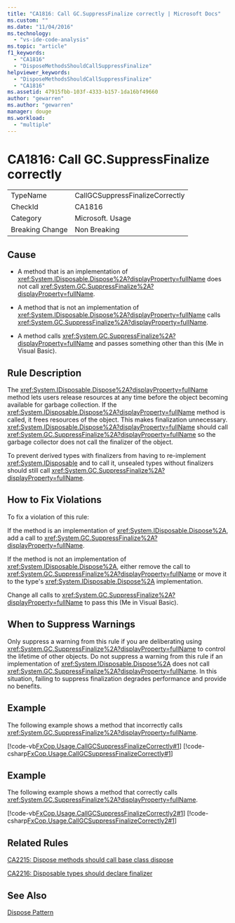 ```yaml
---
title: "CA1816: Call GC.SuppressFinalize correctly | Microsoft Docs"
ms.custom: ""
ms.date: "11/04/2016"
ms.technology: 
  - "vs-ide-code-analysis"
ms.topic: "article"
f1_keywords: 
  - "CA1816"
  - "DisposeMethodsShouldCallSuppressFinalize"
helpviewer_keywords: 
  - "DisposeMethodsShouldCallSuppressFinalize"
  - "CA1816"
ms.assetid: 47915fbb-103f-4333-b157-1da16bf49660
author: "gewarren"
ms.author: "gewarren"
manager: douge
ms.workload: 
  - "multiple"
---
```

# CA1816: Call GC.SuppressFinalize correctly
|||  
|-|-|  
|TypeName|CallGCSuppressFinalizeCorrectly|  
|CheckId|CA1816|  
|Category|Microsoft. Usage|  
|Breaking Change|Non Breaking|  
  
## Cause  
  
-   A method that is an implementation of <xref:System.IDisposable.Dispose%2A?displayProperty=fullName> does not call <xref:System.GC.SuppressFinalize%2A?displayProperty=fullName>.  
  
-   A method that is not an implementation of <xref:System.IDisposable.Dispose%2A?displayProperty=fullName> calls <xref:System.GC.SuppressFinalize%2A?displayProperty=fullName>.  
  
-   A method calls <xref:System.GC.SuppressFinalize%2A?displayProperty=fullName> and passes something other than this (Me in Visual Basic).  
  
## Rule Description  
 The <xref:System.IDisposable.Dispose%2A?displayProperty=fullName> method lets users release resources at any time before the object becoming available for garbage collection. If the <xref:System.IDisposable.Dispose%2A?displayProperty=fullName> method is called, it frees resources of the object. This makes finalization unnecessary. <xref:System.IDisposable.Dispose%2A?displayProperty=fullName> should call <xref:System.GC.SuppressFinalize%2A?displayProperty=fullName> so the garbage collector does not call the finalizer of the object.  
  
 To prevent derived types with finalizers from having to re-implement <xref:System.IDisposable> and to call it, unsealed types without finalizers should still call <xref:System.GC.SuppressFinalize%2A?displayProperty=fullName>.  
  
## How to Fix Violations  
 To fix a violation of this rule:  
  
 If the method is an implementation of <xref:System.IDisposable.Dispose%2A>, add a call to <xref:System.GC.SuppressFinalize%2A?displayProperty=fullName>.  
  
 If the method is not an implementation of <xref:System.IDisposable.Dispose%2A>, either remove the call to <xref:System.GC.SuppressFinalize%2A?displayProperty=fullName> or move it to the type's <xref:System.IDisposable.Dispose%2A> implementation.  
  
 Change all calls to <xref:System.GC.SuppressFinalize%2A?displayProperty=fullName> to pass this (Me in Visual Basic).  
  
## When to Suppress Warnings  
 Only suppress a warning from this rule if you are deliberating using <xref:System.GC.SuppressFinalize%2A?displayProperty=fullName> to control the lifetime of other objects. Do not suppress a warning from this rule if an implementation of <xref:System.IDisposable.Dispose%2A> does not call <xref:System.GC.SuppressFinalize%2A?displayProperty=fullName>. In this situation, failing to suppress finalization degrades performance and provide no benefits.  
  
## Example  
 The following example shows a method that incorrectly calls <xref:System.GC.SuppressFinalize%2A?displayProperty=fullName>.  
  
 [!code-vb[FxCop.Usage.CallGCSuppressFinalizeCorrectly#1](../code-quality/codesnippet/VisualBasic/ca1816-call-gc-suppressfinalize-correctly_1.vb)]
 [!code-csharp[FxCop.Usage.CallGCSuppressFinalizeCorrectly#1](../code-quality/codesnippet/CSharp/ca1816-call-gc-suppressfinalize-correctly_1.cs)]  
  
## Example  
 The following example shows a method that correctly calls <xref:System.GC.SuppressFinalize%2A?displayProperty=fullName>.  
  
 [!code-vb[FxCop.Usage.CallGCSuppressFinalizeCorrectly2#1](../code-quality/codesnippet/VisualBasic/ca1816-call-gc-suppressfinalize-correctly_2.vb)]
 [!code-csharp[FxCop.Usage.CallGCSuppressFinalizeCorrectly2#1](../code-quality/codesnippet/CSharp/ca1816-call-gc-suppressfinalize-correctly_2.cs)]  
  
## Related Rules  
 [CA2215: Dispose methods should call base class dispose](../code-quality/ca2215-dispose-methods-should-call-base-class-dispose.md)  
  
 [CA2216: Disposable types should declare finalizer](../code-quality/ca2216-disposable-types-should-declare-finalizer.md)  
  
## See Also  
 [Dispose Pattern](/dotnet/standard/design-guidelines/dispose-pattern)